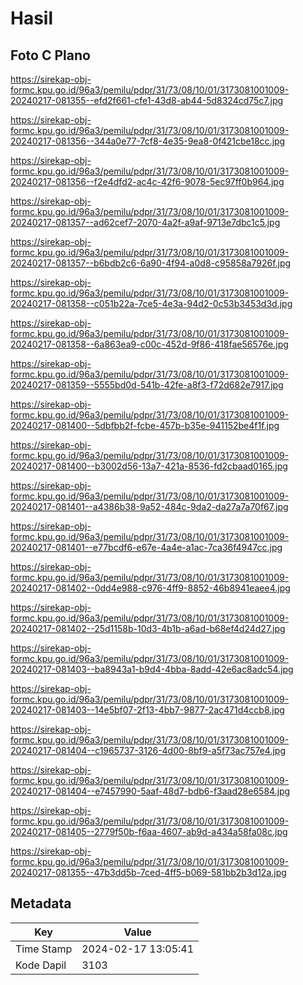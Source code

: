# Hasil

## Foto C Plano

https://sirekap-obj-formc.kpu.go.id/96a3/pemilu/pdpr/31/73/08/10/01/3173081001009-20240217-081355--efd2f661-cfe1-43d8-ab44-5d8324cd75c7.jpg

https://sirekap-obj-formc.kpu.go.id/96a3/pemilu/pdpr/31/73/08/10/01/3173081001009-20240217-081356--344a0e77-7cf8-4e35-9ea8-0f421cbe18cc.jpg

https://sirekap-obj-formc.kpu.go.id/96a3/pemilu/pdpr/31/73/08/10/01/3173081001009-20240217-081356--f2e4dfd2-ac4c-42f6-9078-5ec97ff0b964.jpg

https://sirekap-obj-formc.kpu.go.id/96a3/pemilu/pdpr/31/73/08/10/01/3173081001009-20240217-081357--ad62cef7-2070-4a2f-a9af-9713e7dbc1c5.jpg

https://sirekap-obj-formc.kpu.go.id/96a3/pemilu/pdpr/31/73/08/10/01/3173081001009-20240217-081357--b6bdb2c6-6a90-4f94-a0d8-c95858a7926f.jpg

https://sirekap-obj-formc.kpu.go.id/96a3/pemilu/pdpr/31/73/08/10/01/3173081001009-20240217-081358--c051b22a-7ce5-4e3a-94d2-0c53b3453d3d.jpg

https://sirekap-obj-formc.kpu.go.id/96a3/pemilu/pdpr/31/73/08/10/01/3173081001009-20240217-081358--6a863ea9-c00c-452d-9f86-418fae56576e.jpg

https://sirekap-obj-formc.kpu.go.id/96a3/pemilu/pdpr/31/73/08/10/01/3173081001009-20240217-081359--5555bd0d-541b-42fe-a8f3-f72d682e7917.jpg

https://sirekap-obj-formc.kpu.go.id/96a3/pemilu/pdpr/31/73/08/10/01/3173081001009-20240217-081400--5dbfbb2f-fcbe-457b-b35e-941152be4f1f.jpg

https://sirekap-obj-formc.kpu.go.id/96a3/pemilu/pdpr/31/73/08/10/01/3173081001009-20240217-081400--b3002d56-13a7-421a-8536-fd2cbaad0165.jpg

https://sirekap-obj-formc.kpu.go.id/96a3/pemilu/pdpr/31/73/08/10/01/3173081001009-20240217-081401--a4386b38-9a52-484c-9da2-da27a7a70f67.jpg

https://sirekap-obj-formc.kpu.go.id/96a3/pemilu/pdpr/31/73/08/10/01/3173081001009-20240217-081401--e77bcdf6-e67e-4a4e-a1ac-7ca36f4947cc.jpg

https://sirekap-obj-formc.kpu.go.id/96a3/pemilu/pdpr/31/73/08/10/01/3173081001009-20240217-081402--0dd4e988-c976-4ff9-8852-46b8941eaee4.jpg

https://sirekap-obj-formc.kpu.go.id/96a3/pemilu/pdpr/31/73/08/10/01/3173081001009-20240217-081402--25d1158b-10d3-4b1b-a6ad-b68ef4d24d27.jpg

https://sirekap-obj-formc.kpu.go.id/96a3/pemilu/pdpr/31/73/08/10/01/3173081001009-20240217-081403--ba8943a1-b9d4-4bba-8add-42e6ac8adc54.jpg

https://sirekap-obj-formc.kpu.go.id/96a3/pemilu/pdpr/31/73/08/10/01/3173081001009-20240217-081403--14e5bf07-2f13-4bb7-9877-2ac471d4ccb8.jpg

https://sirekap-obj-formc.kpu.go.id/96a3/pemilu/pdpr/31/73/08/10/01/3173081001009-20240217-081404--c1965737-3126-4d00-8bf9-a5f73ac757e4.jpg

https://sirekap-obj-formc.kpu.go.id/96a3/pemilu/pdpr/31/73/08/10/01/3173081001009-20240217-081404--e7457990-5aaf-48d7-bdb6-f3aad28e6584.jpg

https://sirekap-obj-formc.kpu.go.id/96a3/pemilu/pdpr/31/73/08/10/01/3173081001009-20240217-081405--2779f50b-f6aa-4607-ab9d-a434a58fa08c.jpg

https://sirekap-obj-formc.kpu.go.id/96a3/pemilu/pdpr/31/73/08/10/01/3173081001009-20240217-081355--47b3dd5b-7ced-4ff5-b069-581bb2b3d12a.jpg


## Metadata

| Key        | Value               |
| ---------- | ------------------- |
| Time Stamp | 2024-02-17 13:05:41 |
| Kode Dapil | 3103                |



